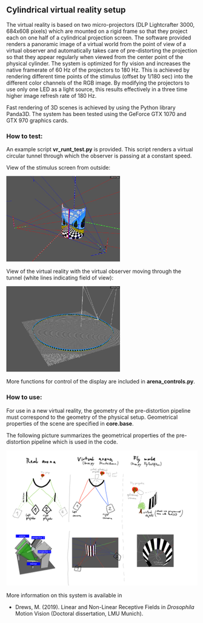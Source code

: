 ## Cylindrical virtual reality setup

The virtual reality is based on two micro-projectors (DLP Lightcrafter 3000, 684x608 pixels) which are mounted on a rigid frame so that they project each on one half of a cylindrical projection screen. The software provided renders a panoramic image of a virtual world from the point of view of a virtual observer and automatically takes care of pre-distorting the projection so that they appear regularly when viewed from the center point of the physical cylinder. The system is optimized for fly vision and increases the native framerate of 60 Hz of the projectors to 180 Hz. This is achieved by rendering different time points of the stimulus (offset by 1/180 sec) into the different color channels of the RGB image. By modifying the projectors to use only one LED as a light source, this results effectively in a three time higher image refresh rate of 180 Hz.

Fast rendering of 3D scenes is achieved by using the Python library Panda3D. The system has been tested using the GeForce GTX 1070 and GTX 970 graphics cards. 

### How to test:

An example script **vr_runt_test.py** is provided. This script renders a virtual circular tunnel through which the observer is passing at a constant speed.

View of the stimulus screen from outside:

<img src="https://github.com/michi-d/cyl_virtual_reality/blob/master/doc/tunnel_outside.png" alt="drawing" width="300"/>

View of the virtual reality with the virtual observer moving through the tunnel (white lines indicating field of view):

<img src="https://github.com/michi-d/cyl_virtual_reality/blob/master/doc/tunnel_inside.png" alt="drawing" width="300"/>

More functions for control of the display are included in **arena_controls.py**. 

### How to use:

For use in a new virtual reality, the geometry of the pre-distortion pipeline must correspond to the geometry of the physical setup. Geometrical properties of the scene are specified in **core.base**.

The following picture summarizes the geometrical properties of the pre-distortion pipeline which is used in the code.

<img src="https://github.com/michi-d/cyl_virtual_reality/blob/master/doc/virtual_worlds.png" alt="drawing" width="600"/>

More information on this system is available in 
* Drews, M. (2019). Linear and Non-Linear Receptive Fields in _Drosophila_ Motion Vision (Doctoral dissertation, LMU Munich).
